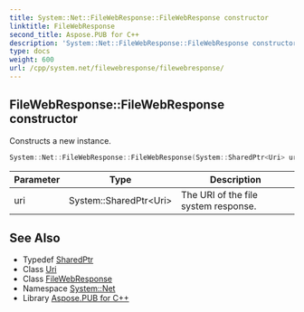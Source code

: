 ```yaml
---
title: System::Net::FileWebResponse::FileWebResponse constructor
linktitle: FileWebResponse
second_title: Aspose.PUB for C++
description: 'System::Net::FileWebResponse::FileWebResponse constructor. Constructs a new instance in C++.'
type: docs
weight: 600
url: /cpp/system.net/filewebresponse/filewebresponse/
---
```

## FileWebResponse::FileWebResponse constructor


Constructs a new instance.

```cpp
System::Net::FileWebResponse::FileWebResponse(System::SharedPtr<Uri> uri)
```


| Parameter | Type | Description |
| --- | --- | --- |
| uri | System::SharedPtr\<Uri\> | The URI of the file system response. |

## See Also

* Typedef [SharedPtr](../../../system/sharedptr/)
* Class [Uri](../../../system/uri/)
* Class [FileWebResponse](../)
* Namespace [System::Net](../../)
* Library [Aspose.PUB for C++](../../../)
